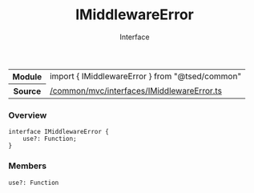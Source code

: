
<header class="symbol-info-header"><h1 id="imiddlewareerror">IMiddlewareError</h1><label class="symbol-info-type-label interface">Interface</label></header>
<!-- summary -->
<section class="symbol-info"><table class="is-full-width"><tbody><tr><th>Module</th><td><div class="lang-typescript"><span class="token keyword">import</span> { IMiddlewareError }&nbsp;<span class="token keyword">from</span>&nbsp;<span class="token string">"@tsed/common"</span></div></td></tr><tr><th>Source</th><td><a href="https://github.com/Romakita/ts-express-decorators/blob/v4.1.0/src//common/mvc/interfaces/IMiddlewareError.ts#L0-L0">/common/mvc/interfaces/IMiddlewareError.ts</a></td></tr></tbody></table></section>
<!-- overview -->


### Overview


<pre><code class="typescript-lang "><span class="token keyword">interface</span> IMiddlewareError <span class="token punctuation">{</span>
    use?<span class="token punctuation">:</span> Function<span class="token punctuation">;</span>
<span class="token punctuation">}</span></code></pre>


<!-- Parameters -->

<!-- Description -->

<!-- Members -->







### Members



<div class="method-overview">
<pre><code class="typescript-lang ">use?<span class="token punctuation">:</span> Function</code></pre>
</div>








